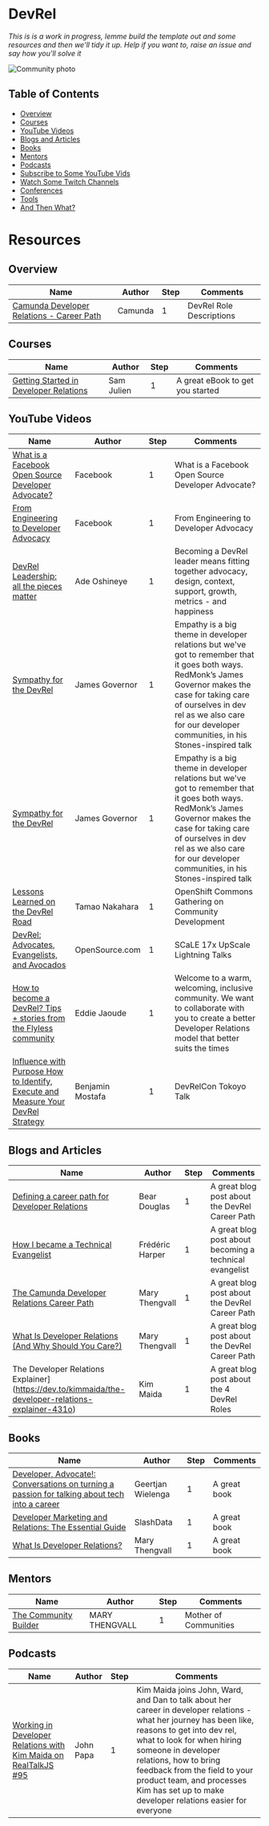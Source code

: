 # DevRel
*This is is a work in progress, lemme build the template out and some resources and then we'll tidy it up. Help if you want to, raise an issue and say how you'll solve it*

<p><img align="center" src="https://github.com/msandfor/DevRel/blob/main/assets/community.jpg" alt="Community photo"></p>
<p align="center"></p>



## Table of Contents
* [Overview](#overview)
* [Courses](#courses)
* [YouTube Videos](#youtube-videos)
* [Blogs and Articles](#blogs-and-articles)
* [Books](#books)
* [Mentors](#mentors)
* [Podcasts](#podcasts)
* [Subscribe to Some YouTube Vids](#subscribe-to-some-youtube-vids)
* [Watch Some Twitch Channels](#watch-some-twitch-channels)
* [Conferences](#conferences)
* [Tools](#free-tools)
* [And Then What?](#and-then-what?)

# Resources

## Overview
| Name | Author | Step | Comments |  
|------|--------|------------------|----------------|  
| [Camunda Developer Relations - Career Path](https://docs.google.com/spreadsheets/d/e/2PACX-1vRQacA6lQTwJeiWrpTFgor-7UkcVtfRQ2GseMwbC2ZlflDLRyhEmrSBawTbBf1fAgD1g2owPzhfiC2u/pubhtml#) | Camunda | 1 | DevRel Role Descriptions |


## Courses

| Name | Author | Step | Comments |  
|------|--------|------------------|----------------|  
| [Getting Started in Developer Relations](https://learn.samjulien.com/courses/getting-started-in-developer-relations) | Sam Julien | 1 | A great eBook to get you started |


## YouTube Videos

| Name | Author | Step | Comments |  
|------|--------|------------------|----------------|  
| [What is a Facebook Open Source Developer Advocate?](https://www.youtube.com/watch?v=XdS5FNoTbgs&list=PLzIwronG0sE5XTF09jsQtjuRJiMVQzY9_) | Facebook | 1 | What is a Facebook Open Source Developer Advocate? |
| [From Engineering to Developer Advocacy](https://www.youtube.com/watch?v=9c5j0fCh81c&list=PLzIwronG0sE5XTF09jsQtjuRJiMVQzY9_&index=2) |Facebook | 1 | From Engineering to Developer Advocacy |
| [DevRel Leadership: all the pieces matter](https://www.youtube.com/watch?v=Hb7rbcLomMc) | Ade Oshineye | 1 | Becoming a DevRel leader means fitting together advocacy, design, context, support, growth, metrics - and happiness |
| [Sympathy for the DevRel](https://www.youtube.com/watch?v=zx22jW9MXuI) | James Governor | 1 | Empathy is a big theme in developer relations but we've got to remember that it goes both ways. RedMonk’s James Governor makes the case for taking care of ourselves in dev rel as we also care for our developer communities, in his Stones-inspired talk |
| [Sympathy for the DevRel](https://www.youtube.com/watch?v=zx22jW9MXuI) | James Governor | 1 | Empathy is a big theme in developer relations but we've got to remember that it goes both ways. RedMonk’s James Governor makes the case for taking care of ourselves in dev rel as we also care for our developer communities, in his Stones-inspired talk |
| [Lessons Learned on the DevRel Road](https://www.youtube.com/watch?v=dgY9kzaoOjQ) | Tamao Nakahara | 1 |OpenShift Commons Gathering on Community Development |
| [DevRel: Advocates, Evangelists, and Avocados](https://www.youtube.com/watch?v=mrEhwqshxiM) | OpenSource.com | 1 | SCaLE 17x UpScale Lightning Talks |
| [How to become a DevRel? Tips + stories from the Flyless community](https://www.youtube.com/watch?v=iUZerHctTB8) | Eddie Jaoude | 1 | Welcome to a warm, welcoming, inclusive community. We want to collaborate with you to create a better Developer Relations model that better suits the times |
| [Influence with Purpose How to Identify, Execute and Measure Your DevRel Strategy](https://www.youtube.com/watch?v=6HuDti5dbyg) | Benjamin Mostafa | 1 | DevRelCon Tokoyo Talk |

## Blogs and Articles

| Name | Author | Step | Comments |  
|------|--------|------------------|----------------|  
| [Defining a career path for Developer Relations](https://slack.engineering/defining-a-career-path-for-developer-relations/) |Bear Douglas | 1 | A great blog post about the DevRel Career Path |
| [How I became a Technical Evangelist](https://fred.dev/how-i-became-a-technical-evangelist/) |Frédéric Harper | 1 | A great blog post about becoming a technical evangelist |
| [The Camunda Developer Relations Career Path](https://www.marythengvall.com/blog/2020/6/29/the-camunda-developer-relations-career-path) | Mary Thengvall | 1 | A great blog post about the DevRel Career Path |
| [What Is Developer Relations (And Why Should You Care?)](https://www.marythengvall.com/blog/2019/5/22/what-is-developer-relations-and-why-should-you-care) | Mary Thengvall | 1 | A great blog post about the DevRel Career Path |
| The Developer Relations Explainer](https://dev.to/kimmaida/the-developer-relations-explainer-431o) | Kim Maida | 1 | A great blog post about the 4 DevRel Roles |


## Books

| Name | Author | Step | Comments |  
|------|--------|------------------|----------------|  
| [Developer, Advocate!: Conversations on turning a passion for talking about tech into a career](https://www.amazon.com/gp/product/1789138744/ref=ox_sc_act_title_1?smid=ATVPDKIKX0DER&psc=1) |Geertjan Wielenga | 1 | A great book |
| [Developer Marketing and Relations: The Essential Guide](https://www.amazon.com/gp/product/B08KH3T5TN/ref=ox_sc_act_title_2?smid=ATVPDKIKX0DER&psc=1) |SlashData | 1 | A great book |
| [What Is Developer Relations?](https://www.marythengvall.com/blog/2019/5/22/what-is-developer-relations-and-why-should-you-care) | Mary Thengvall | 1 | A great book |

## Mentors

| Name | Author | Step | Comments |  
|------|--------|------------------|----------------|  
| [The Community Builder](https://www.marythengvall.com/) | MARY THENGVALL | 1 | Mother of Communities |

## Podcasts

| Name | Author | Step | Comments |  
|------|--------|------------------|----------------|  
| [Working in Developer Relations with Kim Maida on RealTalkJS #95](https://johnpapa.net/working-in-developer-relations-with-kim-maida-on-real/) |John Papa | 1 | Kim Maida joins John, Ward, and Dan to talk about her career in developer relations - what her journey has been like, reasons to get into dev rel, what to look for when hiring someone in developer relations, how to bring feedback from the field to your product team, and processes Kim has set up to make developer relations easier for everyone |





